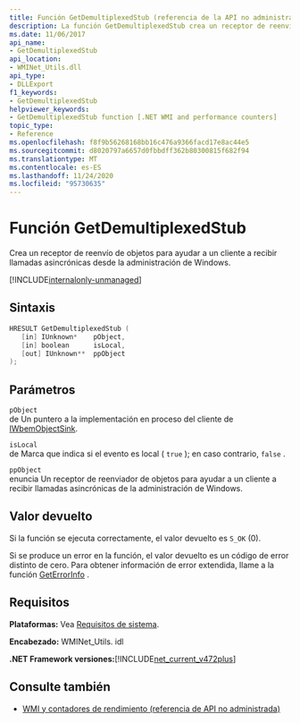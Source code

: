 ```yaml
---
title: Función GetDemultiplexedStub (referencia de la API no administrada)
description: La función GetDemultiplexedStub crea un receptor de reenviador de objetos para ayudar a un cliente a recibir llamadas asincrónicas de la administración de Windows.
ms.date: 11/06/2017
api_name:
- GetDemultiplexedStub
api_location:
- WMINet_Utils.dll
api_type:
- DLLExport
f1_keywords:
- GetDemultiplexedStub
helpviewer_keywords:
- GetDemultiplexedStub function [.NET WMI and performance counters]
topic_type:
- Reference
ms.openlocfilehash: f8f9b56268168bb16c476a9366facd17e8ac44e5
ms.sourcegitcommit: d8020797a6657d0fbbdff362b80300815f682f94
ms.translationtype: MT
ms.contentlocale: es-ES
ms.lasthandoff: 11/24/2020
ms.locfileid: "95730635"
---
```

# <a name="getdemultiplexedstub-function"></a>Función GetDemultiplexedStub

Crea un receptor de reenvío de objetos para ayudar a un cliente a recibir llamadas asincrónicas desde la administración de Windows.
  
[!INCLUDE[internalonly-unmanaged](../../../../includes/internalonly-unmanaged.md)]
  
## <a name="syntax"></a>Sintaxis  
  
```cpp  
HRESULT GetDemultiplexedStub (
   [in] IUnknown*    pObject,
   [in] boolean      isLocal,
   [out] IUnknown**  ppObject
);
```  

## <a name="parameters"></a>Parámetros

`pObject`  
de Un puntero a la implementación en proceso del cliente de [IWbemObjectSink](/windows/desktop/api/wbemcli/nn-wbemcli-iwbemobjectsink).

`isLocal`  
de Marca que indica si el evento es local ( `true` ); en caso contrario, `false` .

`ppObject`  
enuncia Un receptor de reenviador de objetos para ayudar a un cliente a recibir llamadas asincrónicas de la administración de Windows.

## <a name="return-value"></a>Valor devuelto

Si la función se ejecuta correctamente, el valor devuelto es `S_OK` (0).

Si se produce un error en la función, el valor devuelto es un código de error distinto de cero. Para obtener información de error extendida, llame a la función [GetErrorInfo](geterrorinfo.md) .

## <a name="requirements"></a>Requisitos  

 **Plataformas:** Vea [Requisitos de sistema](../../get-started/system-requirements.md).  
  
 **Encabezado:** WMINet_Utils. idl  
  
 **.NET Framework versiones:**[!INCLUDE[net_current_v472plus](../../../../includes/net-current-v472plus.md)]  
  
## <a name="see-also"></a>Consulte también

- [WMI y contadores de rendimiento (referencia de API no administrada)](index.md)
